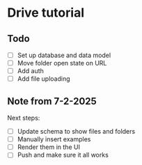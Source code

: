 # Drive tutorial

## Todo

- [ ] Set up database and data model
- [ ] Move folder open state on URL
- [ ] Add auth
- [ ] Add file uploading

## Note from 7-2-2025

Next steps:

- [ ] Update schema to show files and folders
- [ ] Manually insert examples
- [ ] Render them in the UI
- [ ] Push and make sure it all works
